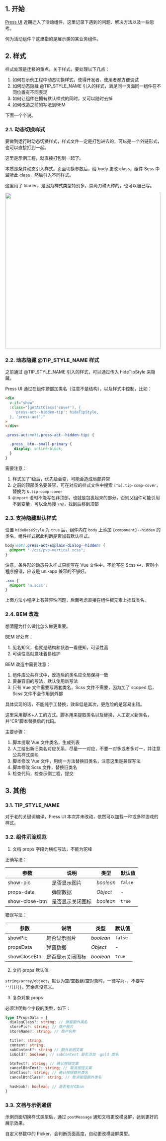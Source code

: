 

## 1. 开始

[Press UI](https://h5.igame.qq.com/pmd-mobile.support.press-ui.press-ui/) 近期迁入了活动组件，这里记录下遇到的问题、解决方法以及一些思考。

何为活动组件？这里指的是展示类的某业务组件。

## 2. 样式

样式处理是迁移的重点。关于样式，要处理以下几点：

1. 如何在示例工程中动态切换样式，使得开发者、使用者都方便调试
2. 如何动态隐藏 @TIP_STYLE_NAME 引入的样式，满足同一页面同一组件在不同位置有不同表现
3. 如何让组件在拥有默认样式的同时，又可以随时去掉
4. 如何改造之前的写法到BEM

下面一个个说。

### 2.1. 动态切换样式

要做到运行时动态切换样式，样式文件一定是打包进去的，可以是一个外链形式，也可以直接打到一起。

这里是示例工程，就直接打包到一起了。

本质是条件动态引入样式。页面切换参数后，给 body 更改 class，组件 Scss 中监听此 class，然后引入不同样式。

这里用了 loader，是因为样式类型特别多。崇尚刀耕火种的，也可以自己写。

<img src="https://mike-1255355338.cos.ap-guangzhou.myqcloud.com/article/2023/11/own_mike_4c2a77c7fa33d7f435.png" width="500"/>

### 2.2. 动态隐藏 @TIP_STYLE_NAME 样式

之前通过 @TIP_STYLE_NAME 引入的样式，可以通过传入 hideTipStyle 来隐藏。

Press UI 通过在组件顶部加类名（注意不是结构），以及样式中控制，比如：

```html
<div
  v-if="show"
  :class="[getActClass('cover'), {
    'press-act--hidden-tip': hideTipStyle,
  }, 'press-act']"
>
</div>
```

```scss
.press-act:not(.press-act--hidden-tip) {

  .press__btn--small-primary {
    display: inline-block;
  }
}
```

需要注意：

1. 样式加了1级后，优先级会变，可能会造成局部异常
2. 之前的顶部类名要兼容，可在对应的样式文件中搜索 `[^&].tip-comp-cover`，替换为 `&.tip-comp-cover`
3. `@import` 语句不能写在非顶部，也就是包裹起来的部分，否则父组件可能引用不到变量，可以全局搜 `\n@`，找到后移到顶部


### 2.3. 支持隐藏默认样式

设置 `hideBaseStyle` 为 `true` 后，组件内在 `body` 上添加 `{component}--hidden` 的类名，组件样式据此判断是否加载默认样式。

```scss
body:not(.press-act-explain-dialog--hidden) {
  @import "./css/pvp-vertical.scss";
}
```

注意，条件形的动态导入样式只能写在 Vue 文件中，不能写在 Scss 中，否则小程序报错，应该是 uni-app 兼容的不够好。

```scss
.xxx {
  @import 'a.scss';
}
```

上面方法小程序上有兼容性问题，后面考虑直接在组件根元素上挂载类名。

### 2.4. BEM 改造

想清楚为什么做比怎么做更重要。

BEM 好处有：

1. 见名知义，也就是结构和状态一看便知，可读性高
2. 可读性高就意味着易维护

BEM 改造中需要注意：

1. 组件库公共样式中，改造后的类名应全局保持一致
2. 要兼容旧的写法，默认使用新写法
3. 只有 Vue 文件需要写两套类名，Scss 文件不需要，因为加了 scoped 后， Scss 文件不会作用到外部

具体实现的话，不能纯手工替换，效率低是其次，更危险的是容易出错。

这里采用脚本+人工的方式。脚本用来提取类名以及替换，人工定义新类名，并“CR”脚本替换后的代码。

主要步骤：

1. 脚本提取 Vue 文件类名，生成列表
2. 人工给出新旧类名对应关系，尽量一一对应，不要一对多或者多对一，并注意公共样式类名
3. 脚本修改 Vue 文件，用统一方法替换旧类名，注意这里是兼容写法
4. 脚本修改 Scss 文件，替换旧类名
5. 检查代码，检查示例工程，提交


## 3. 其他

### 3.1. TIP_STYLE_NAME

对于老的关键词编译，Press UI 本次并未改动，依然可以加载一种或多种游戏的样式。


### 3.2. 组件沉淀规范

1. 文档 props 字段为横杠写法，不能为驼峰

正确写法：

| 参数           | 说明             | 类型      | 默认值  |
| -------------- | ---------------- | --------- | ------- |
| show-pic       | 是否显示图片     | _boolean_ | `false` |
| props-data     | 弹窗数据         | _Object_  | -       |
| show-close-btn | 是否显示关闭图标 | _boolean_ | `true`  |

错误写法：

| 参数         | 说明             | 类型      | 默认值  |
| ------------ | ---------------- | --------- | ------- |
| showPic      | 是否显示图片     | _boolean_ | `false` |
| propsData    | 弹窗数据         | _Object_  | -       |
| showCloseBtn | 是否显示关闭图标 | _boolean_ | `true`  |


2. 文档 props 默认值

`string/array/object`，默认为空/空数组/空对象时，一律写为`-`，不要写 `''`/`[]`/`{}`，冗余且没意义。

3. 复杂对象 props

必须注明每个字段的类型，如下：

```ts
type IPropsData = {
  dialogClass?: string; // 弹窗额外类名
  storePic?: string; // 商户图片
  storeName?: string; // 商户名称

  title?: string;
  content: string;
  subContent?: string // 额外说明文案
  isGold?: boolean; // subContent 是否添加 -gold 类名

  btnText?: string; // 确认按钮文案
  cancelBtnText?: string; // 取消按钮文案
  btnClass?: string; // 确认按钮额外类名
  cancelBtnClass?: string; // 取消按钮额外类名
  
  hasHook?: boolean; // 是否有对勾Dom
}
```

### 3.3. 文档与示例通信

示例页面切换样式类型后，通过 `postMessage` 通知文档更改横竖屏，达到更好的展示效果。

自定义参数中的 Picker，会判断页面高度，自动更改横竖屏类型。


